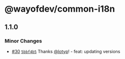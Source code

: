 # @wayofdev/common-i18n

## 1.1.0

### Minor Changes

- [#30](https://github.com/wayofdev/next-starter-tpl/pull/30) [`5bbf4b5`](https://github.com/wayofdev/next-starter-tpl/commit/5bbf4b51822431399858910fea7df009b419640c) Thanks [@lotyp](https://github.com/lotyp)! - feat: updating versions
